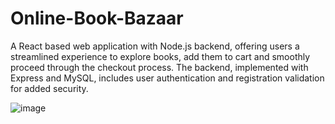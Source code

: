 # Online-Book-Bazaar
A React based web application with Node.js backend, offering users a streamlined experience to explore books, add them to cart and smoothly proceed through the checkout process. The backend, implemented with Express and MySQL, includes user authentication and registration validation for added security.


![image](https://github.com/PragathyVijay/Online-Book-Bazaar/assets/117339294/e8d06680-3168-42dc-8488-4709ebf6b1ce)

